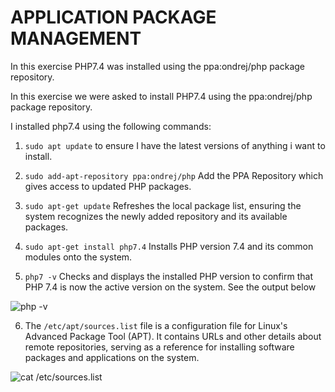 # APPLICATION PACKAGE MANAGEMENT

In this exercise PHP7.4 was installed using the ppa:ondrej/php package repository.

In this exercise we were asked to install PHP7.4 using the ppa:ondrej/php package repository.


I installed php7.4 using the following commands:

1. `sudo apt update` to ensure I have the latest versions of anything i want to install.

2. `sudo add-apt-repository ppa:ondrej/php` Add the PPA Repository which gives access to updated PHP packages.

3. `sudo apt-get update` Refreshes the local package list, ensuring the system recognizes the newly added repository and its available packages.

4. `sudo apt-get install php7.4` Installs PHP version 7.4 and its common modules onto the system.

5. `php7 -v` Checks and displays the installed PHP version to confirm that PHP 7.4 is now the active version on the system. See the output below

![php -v]()

6. The `/etc/apt/sources.list` file is a configuration file for Linux's Advanced Package Tool (APT). It contains URLs and other details about remote repositories, serving as a reference for installing software packages and applications on the system.

![cat /etc/sources.list]()